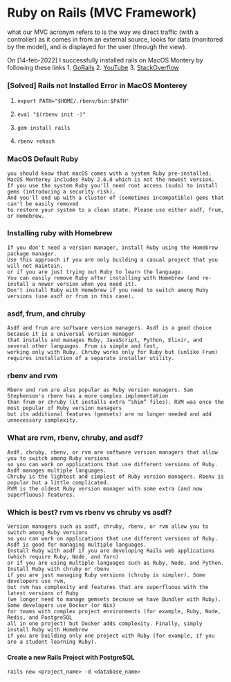 # Ruby on Rails (MVC Framework)

what our MVC acronym refers to is the way we direct traffic (with a controller) as it comes in from an external source, looks for data (monitored by the model), and is displayed for the user (through the view).

On [14-feb-2022] I successfully installed rails on MacOS Montery by following these links 1. [GoRails](https://gorails.com/setup/osx/12-monterey#rails) 2. [YouTube](https://www.youtube.com/watch?v=jT_SPPPhRBk&t=202s&ab_channel=ChrisLam) 3. [StackOverflow](https://stackoverflow.com/questions/24736204/rbenv-cant-change-global-ruby-version)

### [Solved] Rails not Installed Error in MacOS Monterey

1. `export PATH="$HOME/.rbenv/bin:$PATH"`

2. `eval "$(rbenv init -)"`

3. `gem install rails`

4. `rbenv rehash`


### MacOS Default Ruby

```
you should know that macOS comes with a system Ruby pre-installed. 
MacOS Monterey includes Ruby 2.6.8 which is not the newest version. 
If you use the system Ruby you'll need root access (sudo) to install gems (introducing a security risk). 
And you'll end up with a cluster of (sometimes incompatible) gems that can't be easily removed 
to restore your system to a clean state. Please use either asdf, frum, or Homebrew.
```

### Installing ruby with Homebrew
```
If you don't need a version manager, install Ruby using the Homebrew package manager. 
Use this approach if you are only building a casual project that you will not maintain, 
or if you are just trying out Ruby to learn the language. 
You can easily remove Ruby after installing with Homebrew (and re-install a newer version when you need it). 
Don't install Ruby with Homebrew if you need to switch among Ruby versions (use asdf or frum in this case).
```

### asdf, frum, and chruby
```
Asdf and frum are software version managers. Asdf is a good choice because it is a universal version manager 
that installs and manages Ruby, JavaScript, Python, Elixir, and several other languages. Frum is simple and fast, 
working only with Ruby. Chruby works only for Ruby but (unlike Frum) requires installation of a separate installer utility.
```

### rbenv and rvm
```
Rbenv and rvm are also popular as Ruby version managers. Sam Stephenson's rbenv has a more complex implementation 
than frum or chruby (it installs extra “shim” files). RVM was once the most popular of Ruby version managers 
but its additional features (gemsets) are no longer needed and add unnecessary complexity.
```


### What are rvm, rbenv, chruby, and asdf?
```
Asdf, chruby, rbenv, or rvm are software version managers that allow you to switch among Ruby versions 
so you can work on applications that use different versions of Ruby. Asdf manages multiple languages. 
Chruby is the lightest and simplest of Ruby version managers. Rbenv is popular but a little complicated. 
RVM is the oldest Ruby version manager with some extra (and now superfluous) features.
```

### Which is best? rvm vs rbenv vs chruby vs asdf?
```
Version managers such as asdf, chruby, rbenv, or rvm allow you to switch among Ruby versions 
so you can work on applications that use different versions of Ruby. Asdf is good for managing multiple languages. 
Install Ruby with asdf if you are developing Rails web applications (which require Ruby, Node, and Yarn) 
or if you are using multiple languages such as Ruby, Node, and Python. Install Ruby with chruby or rbenv 
if you are just managing Ruby versions (chruby is simpler). Some developers use rvm, 
but rvm has complexity and features that are superfluous with the latest versions of Ruby 
(we longer need to manage gemsets because we have Bundler with Ruby). Some developers use Docker (or Nix) 
for teams with complex project environments (for example, Ruby, Node, Redis, and PostgreSQL 
all in one project) but Docker adds complexity. Finally, simply install Ruby with Homebrew 
if you are building only one project with Ruby (for example, if you are a student learning Ruby).
```

#### Create a new Rails Project with PostgreSQL
`rails new <project_name> -d <database_name>`
